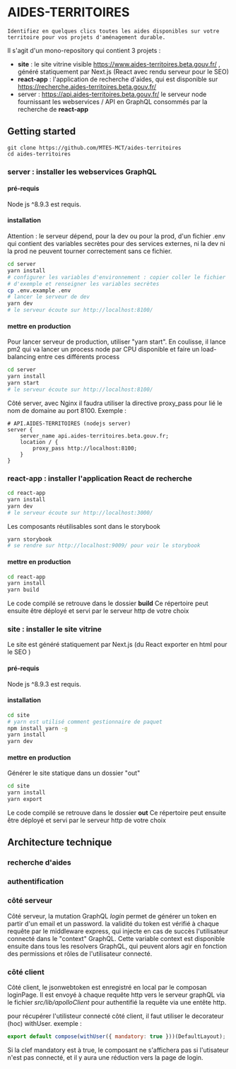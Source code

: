 # AIDES-TERRITOIRES

`Identifiez en quelques clics toutes les aides disponibles sur votre territoire pour vos projets d'aménagement durable.`

Il s'agit d'un mono-repository qui contient 3 projets :

- **site** : le site vitrine visible https://www.aides-territoires.beta.gouv.fr/ , généré statiquement par Next.js (React avec rendu serveur pour le SEO)
- **react-app** : l'application de recherche d'aides, qui est disponible sur https://recherche.aides-territoires.beta.gouv.fr/
- server : https://api.aides-territoires.beta.gouv.fr/ le serveur node fournissant les webservices / API en GraphQL consommés par la recherche de **react-app**

## Getting started

```
git clone https://github.com/MTES-MCT/aides-territoires
cd aides-territoires
```

### server : installer les webservices GraphQL

#### pré-requis

Node js ^8.9.3 est requis.

#### installation

Attention : le serveur dépend, pour la dev ou pour la prod, d'un fichier .env
qui contient des variables secrètes pour des services externes, ni la dev ni la prod ne peuvent tourner correctement sans ce fichier.

```sh
cd server
yarn install
# configurer les variables d'environnement : copier coller le fichier
# d'exemple et renseigner les variables secrètes
cp .env.example .env
# lancer le serveur de dev
yarn dev
# le serveur écoute sur http://localhost:8100/
```

#### mettre en production

Pour lancer serveur de production, utiliser "yarn start".
En coulisse, il lance pm2 qui va lancer un process node par CPU disponible et
faire un load-balancing entre ces différents process

```sh
cd server
yarn install
yarn start
# le serveur écoute sur http://localhost:8100/
```

Côté server, avec Nginx il faudra utiliser la directive proxy_pass pour lié le nom de domaine au port 8100. Exemple :

```
# API.AIDES-TERRITOIRES (nodejs server)
server {
	server_name api.aides-territoires.beta.gouv.fr;
	location / {
		proxy_pass http://localhost:8100;
	}
}
```

### react-app : installer l'application React de recherche

```sh
cd react-app
yarn install
yarn dev
# le serveur écoute sur http://localhost:3000/
```

Les composants réutilisables sont dans le storybook

```sh
yarn storybook
# se rendre sur http://localhost:9009/ pour voir le storybook
```

#### mettre en production

```sh
cd react-app
yarn install
yarn build
```

Le code compilé se retrouve dans le dossier **build**
Ce répertoire peut ensuite être déployé et servi par le serveur http de votre choix

### site : installer le site vitrine

Le site est généré statiquement par Next.js (du React exporter en html pour le SEO )

#### pré-requis

Node js ^8.9.3 est requis.

#### installation

```sh
cd site
# yarn est utilisé comment gestionnaire de paquet
npm install yarn -g
yarn install
yarn dev
```

#### mettre en production

Générer le site statique dans un dossier "out"

```sh
cd site
yarn install
yarn export
```

Le code compilé se retrouve dans le dossier **out**
Ce répertoire peut ensuite être déployé et servi par le serveur http de votre choix

## Architecture technique

### recherche d'aides

### authentification

### côté serveur

Côté serveur, la mutation GraphQL _login_ permet de générer un token en partir d'un email et un password.
la validité du token est vérifié à chaque requête par le middleware express, qui injecte
en cas de succès l'utilisateur connecté dans le "context" GraphQL.
Cette variable context est disponible ensuite dans tous les resolvers GraphQL, qui peuvent alors
agir en fonction des permissions et rôles de l'utilisateur connecté.

### côté client

Côté client, le jsonwebtoken est enregistré en local par le composan loginPage.
Il est envoyé à chaque requête http vers le serveur graphQL via le fichier _src/lib/apolloClient_ pour authentifié la requête via une entête http.

pour récupérer l'utilisteur connecté côté client, il faut utiliser le decorateur (hoc)
withUser. exemple :

```js
export default compose(withUser({ mandatory: true }))(DefaultLayout);
```

Si la clef mandatory est à true, le composant ne s'affichera pas si l'utisateur n'est pas connecté, et il y aura une réduction vers la page de login.
